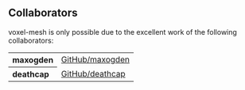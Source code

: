 ## Collaborators

voxel-mesh is only possible due to the excellent work of the following collaborators:

<table><tbody><tr><th align="left">maxogden</th><td><a href="https://github.com/maxogden">GitHub/maxogden</a></td></tr>
<tr><th align="left">deathcap</th><td><a href="https://github.com/deathcap">GitHub/deathcap</a></td></tr>
</tbody></table>

